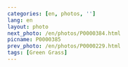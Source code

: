 ```yaml
---
categories: [en, photos, '']
lang: en
layout: photo
next_photo: /en/photos/P0000384.html
picname: P0000385
prev_photo: /en/photos/P0000229.html
tags: [Green Grass]
---
```

